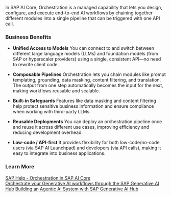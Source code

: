 In SAP AI Core, Orchestration is a managed capability that lets you design, configure, and execute end-to-end AI workflows by chaining together different modules into a single pipeline that can be triggered with one API call.

### Business Benefits
- **Unified Access to Models**
    You can connect to and switch between different large language models (LLMs) and foundation models (from SAP or hyperscaler providers) using a single, consistent API—no need to rewrite client code.

- **Composable Pipelines**
    Orchestration lets you chain modules like prompt templating, grounding, data masking, content filtering, and translation. The output from one step automatically becomes the input for the next, making workflows reusable and scalable.

- **Built-in Safeguards**
    Features like data masking and content filtering help protect sensitive business information and ensure compliance when working with third-party LLMs.

- **Reusable Deployments**
    You can deploy an orchestration pipeline once and reuse it across different use cases, improving efficiency and reducing development overhead.

- **Low-code / API-first**
    It provides flexibility for both low-code/no-code users (via SAP AI Launchpad) and developers (via API calls), making it easy to integrate into business applications.

### Learn More
[SAP Help - Orchestration in SAP AI Core](https://help.sap.com/docs/sap-ai-core/sap-ai-core-service-guide/orchestration-8d022355037643cebf775cd3bf662cc5)  
[Orchestrate your Generative AI workflows through the SAP Generative AI Hub](https://community.sap.com/t5/technology-blog-posts-by-sap/orchestrate-your-generative-ai-workflows-through-the-sap-generative-ai-hub/ba-p/13978850)
[Building an Agentic AI System with SAP Generative AI Hub](https://community.sap.com/t5/technology-blog-posts-by-sap/building-an-agentic-ai-system-with-sap-generative-ai-hub/ba-p/14078187)